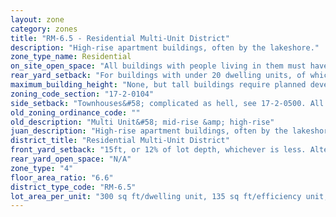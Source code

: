 ```yaml
---
layout: zone
category: zones
title: "RM-6.5 - Residential Multi-Unit District"
description: "High-rise apartment buildings, often by the lakeshore."
zone_type_name: Residential
on_site_open_space: "All buildings with people living in them must have at least 36 sq ft of on-site open space per dwelling unit. (See 17-2-0308)"
rear_yard_setback: "For buildings with under 20 dwelling units, of which at least 33% are &quot;accessible&quot;&#58; 50 ft or 24% of lot depth, whichever is less. For other buildings&#58; 50 ft or 30% of lot depth, whichever is less."
maximum_building_height: "None, but tall buildings require planned development approval (see Sec. 17-13-0600)."
zoning_code_section: "17-2-0104"
side_setback: "Townhouses&#58; complicated as hell, see 17-2-0500. All other buildings&#58; none if building abuts the street or alley, or if building covers less than 50% of its lot. If more than 50%, building&#39;s side setbacks must equal 10% of lot width or 10% of building height (whichever is greater), but no setback needs to be wider than 20 ft."
old_zoning_ordinance_code: ""
old_description: "Multi Unit&#58; mid-rise &amp; high-rise"
juan_description: "High-rise apartment buildings, often by the lakeshore."
district_title: "Residential Multi-Unit District"
front_yard_setback: "15ft, or 12% of lot depth, whichever is less. Alternatively, setback can be the average front yard depth of nearest 2 lots."
rear_yard_open_space: "N/A"
zone_type: "4"
floor_area_ratio: "6.6"
district_type_code: "RM-6.5"
lot_area_per_unit: "300 sq ft/dwelling unit, 135 sq ft/efficiency unit, 135 sq ft/SRO unit"
---
```

